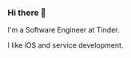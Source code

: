 ### Hi there 👋

I'm a Software Engineer at Tinder.

I like iOS and service development.

<!--
**Alan052918/Alan052918** is a ✨ _special_ ✨ repository because its `README.md` (this file) appears on your GitHub profile.

Here are some ideas to get you started:

- 🔭 I’m currently working on ...
- 🌱 I’m currently learning ...
- 👯 I’m looking to collaborate on ...
- 🤔 I’m looking for help with ...
- 💬 Ask me about ...
- 📫 How to reach me: ...
- 😄 Pronouns: ...
- ⚡ Fun fact: ...
-->

<!--START_SECTION:waka-->
<!--END_SECTION:waka-->

<!-- ![Alan052918's GitHub stats](https://github-readme-stats.vercel.app/api?username=Alan052918) -->

<!--![](https://raw.githubusercontent.com/Alan052918/github-stats/master/generated/overview.svg#gh-dark-mode-only) ![](https://raw.githubusercontent.com/Alan052918/github-stats/master/generated/overview.svg#gh-light-mode-only)
![](https://raw.githubusercontent.com/Alan052918/github-stats/master/generated/languages.svg#gh-dark-mode-only) ![](https://raw.githubusercontent.com/Alan052918/github-stats/master/generated/languages.svg#gh-light-mode-only) -->
